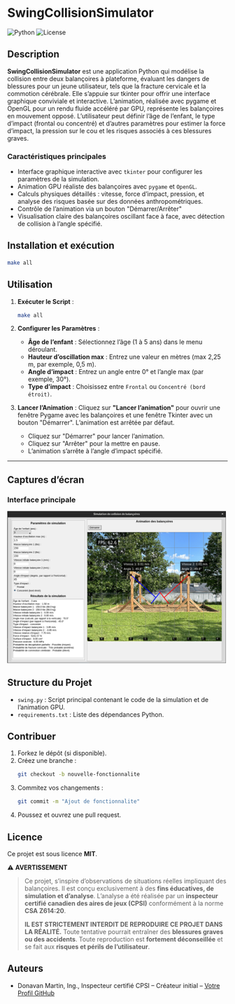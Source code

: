 # SwingCollisionSimulator

![Python](https://img.shields.io/badge/python-3.11-blue.svg)
![License](https://img.shields.io/badge/license-MIT-green.svg)

## Description

**SwingCollisionSimulator** est une application Python qui modélise la collision entre deux balançoires à plateforme, évaluant les dangers de blessures pour un jeune utilisateur, tels que la fracture cervicale et la commotion cérébrale. Elle s’appuie sur tkinter pour offrir une interface graphique conviviale et interactive. L’animation, réalisée avec pygame et OpenGL pour un rendu fluide accéléré par GPU, représente les balançoires en mouvement opposé. L’utilisateur peut définir l’âge de l’enfant, le type d’impact (frontal ou concentré) et d’autres paramètres pour estimer la force d’impact, la pression sur le cou et les risques associés à ces blessures graves.


### Caractéristiques principales

- Interface graphique interactive avec `tkinter` pour configurer les paramètres de la simulation.
- Animation GPU réaliste des balançoires avec `pygame` et `OpenGL`.
- Calculs physiques détaillés : vitesse, force d’impact, pression, et analyse des risques basée sur des données anthropométriques.
- Contrôle de l’animation via un bouton "Démarrer/Arrêter"
- Visualisation claire des balançoires oscillant face à face, avec détection de collision à l’angle spécifié.


## Installation et exécution

   ```bash
   make all
   ```

## Utilisation

1. **Exécuter le Script** :
   ```bash
   make all
   ```

2. **Configurer les Paramètres** :
   - **Âge de l’enfant** : Sélectionnez l’âge (1 à 5 ans) dans le menu déroulant.
   - **Hauteur d’oscillation max** : Entrez une valeur en mètres (max 2,25 m, par exemple, 0,5 m).
   - **Angle d’impact** : Entrez un angle entre 0° et l’angle max (par exemple, 30°).
   - **Type d’impact** : Choisissez entre `Frontal` ou `Concentré (bord étroit)`.

3. **Lancer l’Animation** :
   Cliquez sur **"Lancer l’animation"** pour ouvrir une fenêtre Pygame avec les balançoires et une fenêtre Tkinter avec un bouton "Démarrer". L’animation est arrêtée par défaut.
   - Cliquez sur "Démarrer" pour lancer l’animation.
   - Cliquez sur "Arrêter" pour la mettre en pause.
   - L’animation s’arrête à l’angle d’impact spécifié.
---

## Captures d’écran

### Interface principale

<img src="screenshots/interface.png" alt="Interface principale" width="500">

## Structure du Projet

- `swing.py` : Script principal contenant le code de la simulation et de l’animation GPU.
- `requirements.txt` : Liste des dépendances Python.

## Contribuer

1. Forkez le dépôt (si disponible).
2. Créez une branche :
   ```bash
   git checkout -b nouvelle-fonctionnalite
   ```
3. Commitez vos changements :
   ```bash
   git commit -m "Ajout de fonctionnalite"
   ```
4. Poussez et ouvrez une pull request.

## Licence

Ce projet est sous licence **MIT**.

⚠️ **AVERTISSEMENT**

> Ce projet, s’inspire d’observations de situations réelles impliquant des balançoires. Il est conçu exclusivement à des **fins éducatives, de simulation et d’analyse**. L’analyse a été réalisée par un **inspecteur certifié canadien des aires de jeux (CPSI)** conformément à la norme **CSA Z614:20**.  
>  
> **IL EST STRICTEMENT INTERDIT DE REPRODUIRE CE PROJET DANS LA RÉALITÉ.** Toute tentative pourrait entraîner des **blessures graves ou des accidents**. Toute reproduction est **fortement déconseillée** et se fait aux **risques et périls de l’utilisateur**.

## Auteurs

- Donavan Martin, Ing., Inspecteur certifié CPSI – Créateur initial – [Votre Profil GitHub](https://github.com/)
